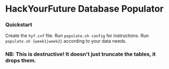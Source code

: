 # HackYourFuture Database Populator
### Quickstart
Create the `hyf.cnf` file. Run `populate.sh config` for instructions.
Run `populate.sh {week1|week2}` according to your data needs.
### NB: This is destructive! It doesn't just truncate the tables, it drops them. ###